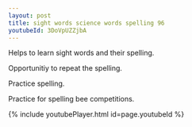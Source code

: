 ```yaml
---
layout: post
title: sight words science words spelling 96
youtubeId: 3DoVpUZZjbA
---
```

 
 
Helps to learn sight words and their spelling.

Opportunitiy to repeat the spelling. 

Practice spelling. 
 
Practice for spelling bee competitions. 
 
{% include youtubePlayer.html id=page.youtubeId %}
 
 
